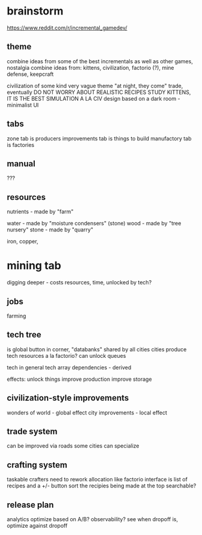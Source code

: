 # brainstorm
https://www.reddit.com/r/incremental_gamedev/

## theme
combine ideas from some of the best incrementals as well as other games, nostalgia
combine ideas from: kittens, civilization, factorio (?), mine defense, keepcraft

civilization of some kind
very vague theme
"at night, they come"
trade, eventually
DO NOT WORRY ABOUT REALISTIC RECIPES
STUDY KITTENS, IT IS THE BEST
SIMULATION A LA CIV
design based on a dark room - minimalist UI


## tabs
zone tab is producers
improvements tab is things to build
manufactory tab is factories

## manual
???
## resources
nutrients - made by "farm"

water - made by "moisture condensers" (stone)
wood - made by "tree nursery"
stone - made by "quarry"

iron, copper,

# mining tab
digging deeper - costs resources, time, unlocked by tech?
## jobs
farming



## tech tree
is global button in corner, "databanks"
shared by all cities
cities produce tech resources a la factorio?
can unlock queues

tech in general
tech array
dependencies - derived

effects:
unlock things
improve production
improve storage

## civilization-style improvements
wonders of world - global effect
city improvements - local effect


## trade system
can be improved via roads
some cities can specialize

## crafting system
taskable crafters
need to rework allocation like factorio
interface is list of recipes and a +/- button
sort the recipies being made at the top
searchable?

## release plan
analytics
optimize based on A/B?
observability? see when dropoff is, optimize against dropoff
